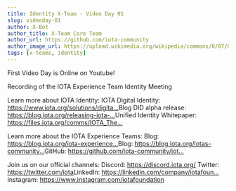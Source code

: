 ```yaml
---
title: Identity X-Team - Video Day 01
slug: videoday-01
author: X-Bot
author_title: X-Team Core Team
author_url: https://github.com/iota-community
author_image_url: https://upload.wikimedia.org/wikipedia/commons/0/07/Grey_squirrel_(Sciurus_carolinensis)_02.jpg
tags: [x-teams, identity]
---
```


First Video Day is Online on Youtube!

<!--truncates-->

Recording of the IOTA Experience Team Identity Meeting

Learn more about IOTA Identity:
IOTA Digital Identity: https://www.iota.org/solutions/digita...​
Blog DID alpha release: https://blog.iota.org/releasing-iota-...​
Unified Identity Whitepaper: https://files.iota.org/comms/IOTA_The...​

Learn more about the IOTA Experience Teams:
Blog: https://blog.iota.org/iota-experience...​
Blog: https://blog.iota.org/iotas-community...​
GitHub: https://github.com/iota-community/iot...​

Join us on our official channels:
Discord: https://discord.iota.org/​ 
Twitter: https://twitter.com/iota​
LinkedIn: https://linkedin.com/company/iotafoun...​
Instagram: https://www.instagram.com/iotafoundation